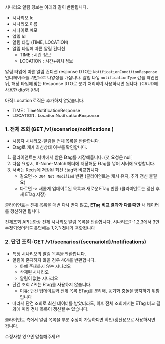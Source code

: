 시나리오 알림 정보는 아래와 같이 반환됩니다.
- 시나리오 Id
- 시나리오 이름
- 시나이로 메모
- 알림 Id
- 알림 타입 (TIME, LOCATION)
- 알림 타입에 따른 알림 컨디션
	- TIME : 시간 정보
	- LOCATION : 시간+위치 정보

알림 타입에 따른 알림 컨디션 response DTO는 `NotificationConditionResponse` 인터페이스를 기반으로 다양성을 가집니다.
알림 타입 `notificationType` 값을 확인한 뒤, 해당 타입에 맞는 Response DTO로 분기 처리하여 사용하시면 됩니다. (CRUD에 사용한 dto와 동일)

아직 Location 로직은 추가하지 않았습니다.

- TIME : TimeNotificationResponse
- LOCATION : LocationNotificationResponse

### 1. 전체 조회 (GET /v1/scenarios/notifications  )
- 시용자 시나리오-알림들 전체 목록을 반환합니다.
- Etag로 캐시 최신상태 여부를 확인합니다.

1. 클라이언트는 서버에서 받은 Etag를 저장해둡니다. (첫 요청은 null)
2. 다음 요청시, If-None-Match 헤더에 저장해둔 Etag를 넣어 서버에 요청합니다.
3. 서버는 Redis에 저장된 최신 Etag와 비교합니다.
	- 같으면 -> `304 Not Modified` 반환 (클라이언트는 캐시 유지, 추가 갱신 불필요)
	- 다르면 -> 새롭게 업데이트된 목록과 새로운 ETag 반환 (클라이언트는 갱신 후 새 ETag 저장)

클라이언트는 전체 목록을 매번 다시 받지 않고, **ETag 비교 결과가 다를 때만** 새 데이터를 갱신하면 됩니다.

전체조회 API는한상 전체 시나리오 알림 목록을 반환합니다.
시나리오가 1,2,3에서 3만 수정되었더라도 응답에는 1,2,3 전체가 포함됩니다.


### 2. 단건 조회 (GET /v1/scenarios/{scenarioId}/notifications)
- 특정 시나리오의 알림 목록을 반환합니다.
- 알림이 존재하지 않을 경우 404를 반환합니다.
	- 아예 존재하지 않는 시나리오
	- 삭제된 시나리오
	- 알림이 없는 시나리오
- 단건 조회 API는 Etag를 사용하지 않습니다.
	- 이유: 단건 업데이트와 전체 목록 ETag를 분리해, 동기화 충돌을 방지하기 위함입니다
- 따라서 단건 조회로 최신 데이터를 받았더라도, 이후 전체 조회에서는 ETag 비교 결과에 따라 전체 목록이 갱신될 수 있습니다.

클라이언트 측에서 알림 목록을 부분 수정이 가능하다면 확인/갱신용으로 사용하시면 됩니다.


수정사항 있으면 말씀해주세요!